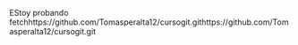 EStoy probando fetchhttps://github.com/Tomasperalta12/cursogit.githttps://github.com/Tomasperalta12/cursogit.git
